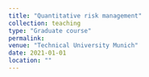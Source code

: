 ```yaml
---
title: "Quantitative risk management"
collection: teaching
type: "Graduate course"
permalink: 
venue: "Technical University Munich"
date: 2021-01-01
location: ""
---
```

